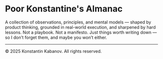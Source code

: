 # Poor Konstantine's Almanac

A collection of observations, principles, and mental models — shaped by product thinking, grounded in real-world execution, and sharpened by hard lessons. Not a playbook. Not a manifesto. Just things worth writing down — so I don’t forget them, and maybe you won’t either.

---

© 2025 Konstantin Kabanov. All rights reserved.

